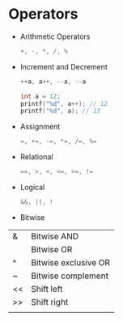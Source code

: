 # Operators

- Arithmetic Operators

  ```c
  +, -, *, /, %
  ```

- Increment and Decrement

  ```c
  ++a, a++, --a, --a
  ```

  ```c
  int a = 12;
  printf("%d", a++); // 12
  printf("%d", a); // 13
  ```

- Assignment

  ```c
  =, +=, -=, *=, /=, %=
  ```

- Relational

  ```c
  ==, >, <, <=, >=, !=
  ```

- Logical

  ```c
  &&, ||, !
  ```

- Bitwise

|     |                      |
| --- | -------------------- |
| &   | Bitwise AND          |
|     | Bitwise OR           |
| ^   | Bitwise exclusive OR |
| ~   | Bitwise complement   |
| <<  | Shift left           |
| >>  | Shift right          |
|     |                      |
